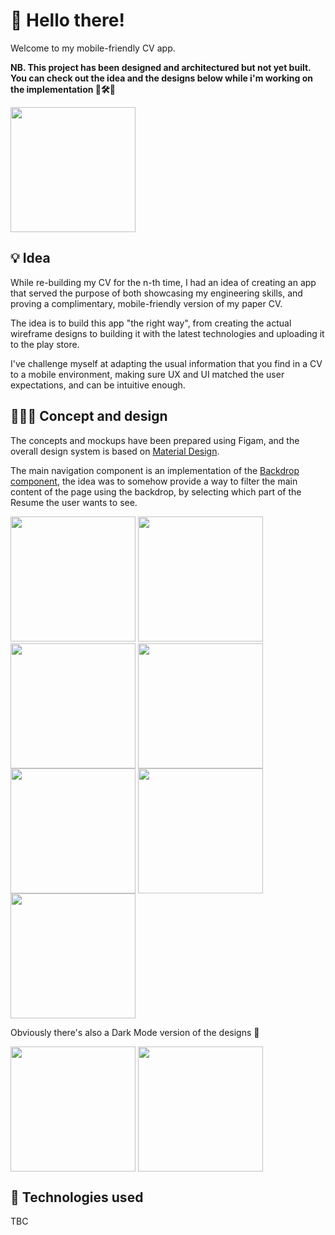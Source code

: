# 👋 Hello there!
Welcome to my mobile-friendly CV app.

**NB. This project has been designed and architectured but not yet built. You can check out the idea and the designs below while i'm working on the implementation 👀🛠️📲**

<a target="_blank" href="TBC"><img width="200" src="https://play.google.com/intl/en_us/badges/static/images/badges/en_badge_web_generic.png" /></a>

## 💡 Idea 
While re-building my CV for the n-th time, I had an idea of creating an app that served the purpose of both showcasing my engineering skills, and proving a complimentary, mobile-friendly version of my paper CV.

The idea is to build this app "the right way", from creating the actual wireframe designs to building it with the latest technologies and uploading it to the play store.

I've challenge myself at adapting the usual information that you find in a CV to a mobile environment, making sure UX and UI matched the user expectations, and can be intuitive enough.

## 👨🏼‍🎨 Concept and design
The concepts and mockups have been prepared using Figam, and the overall design system is based on <a href="https://material.io/design">Material Design</a>.

The main navigation component is an implementation of the <a href="https://material.io/components/backdrop">Backdrop component</a>, the idea was to somehow provide a way to filter the main content of the page using the backdrop, by selecting which part of the Resume the user wants to see.

<img width="200" src="https://github.com/dvdciri/Mobile-CV-App/blob/main/images/About%20me%20collapsed.png" /> <img align="top" width="200" src="https://github.com/dvdciri/Mobile-CV-App/blob/main/images/About%20me%20extended.png" /> <img align="top" width="200" src="https://github.com/dvdciri/Mobile-CV-App/blob/main/images/Professional%20Experience.png" /> <img align="top" width="200" src="https://github.com/dvdciri/Mobile-CV-App/blob/main/images/Details%20screen.png" /> <img width="200" align="top" src="https://github.com/dvdciri/Mobile-CV-App/blob/main/images/Education.png" /> <img align="top" width="200" src="https://github.com/dvdciri/Mobile-CV-App/blob/main/images/Skills.png" /> <img align="top" width="200" src="https://github.com/dvdciri/Mobile-CV-App/blob/main/images/Personal%20Projects.png" />

Obviously there's also a Dark Mode version of the designs 🖤

<img align="top" width="200" src="https://github.com/dvdciri/Mobile-CV-App/blob/main/images/About%20me%20collapsed%20(DARK).png" /> <img align="top" width="200" src="https://github.com/dvdciri/Mobile-CV-App/blob/main/images/Professional%20Experience%20(DARK).png" />

## 📱 Technologies used
TBC
